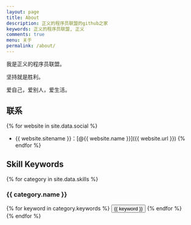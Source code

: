```yaml
---
layout: page
title: About
description: 正义的程序员联盟的github之家
keywords: 正义的程序员联盟, 正义
comments: true
menu: 关于
permalink: /about/
---
```


我是正义的程序员联盟。

坚持就是胜利。

爱自己，爱别人，爱生活。

## 联系

{% for website in site.data.social %}
* {{ website.sitename }}：[@{{ website.name }}]({{ website.url }})
{% endfor %}

## Skill Keywords

{% for category in site.data.skills %}
### {{ category.name }}
<div class="btn-inline">
{% for keyword in category.keywords %}
<button class="btn btn-outline" type="button">{{ keyword }}</button>
{% endfor %}
</div>
{% endfor %}
